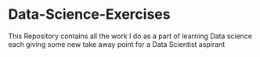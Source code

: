 # Data-Science-Exercises
This Repository contains all the work I do as a part of learning Data science each giving some new take away point for a Data Scientist aspirant
